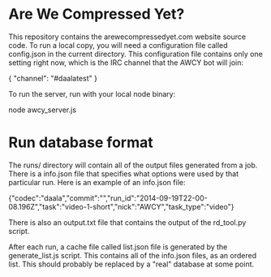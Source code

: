 Are We Compressed Yet?
====
This repository contains the arewecompressedyet.com website source code. To run a local copy, you will need a configuration file called config.json in the current directory. This configuration file contains only one setting right now, which is the IRC channel that the AWCY bot will join:

  { "channel": "#daalatest" }

To run the server, run with your local node binary:

  node awcy_server.js
  
  
Run database format
===
The runs/ directory will contain all of the output files generated from a job. There is a info.json file that specifies what options were used by that particular run. Here is an example of an info.json file:

  {"codec":"daala","commit":"","run_id":"2014-09-19T22-00-08.196Z","task":"video-1-short","nick":"AWCY","task_type":"video"}

There is also an output.txt file that contains the output of the rd_tool.py script.

After each run, a cache file called list.json file is generated by the generate_list.js script. This contains all of the info.json files, as an ordered list. This should probably be replaced by a "real" database at some point.
